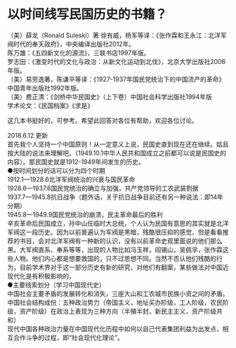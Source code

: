 # 以时间线写民国历史的书籍？

（美）薛龙（Ronald Suleski）著 徐有威，杨军等译：《张作霖和王永江：北洋军阀时代的奉天政府》，中央编译出版社2012年。  
陈万雄：《五四新文化的源流》，三联书店1997年版。  
罗志田：《激变时代的文化与政治：从新文化运动到北伐》，北京大学出版社2006年版。  
（美）易劳逸著，陈谦平等译：《1927-1937年国民党统治下的中国流产的革命》中国青年出版社1992年版。  
（美）费正清：《剑桥中华民国史》（上下卷）中国社会科学出版社1994年版  
学术论文：《民国档案》《求是》  

这几本书挺好的，可参考。希望此回答对各位有帮助，欢迎各位讨论。  

2018.6.12 更新  
首先我个人坚持一个中国原则！从一定意义上说，民国史直到现在还在继续。姑且按大陆的说法来理解吧。（1949.10.1中华人民共和国成立之前都可以说是民国史的内容）。那民国史就是1912-1949年间发生的历史。  
●按时间划分的话可以分为四个时期  
1912.1—1928.6北洋军阀统治的兴衰与国民革命  
1928.6—1937.6国民党统治的确立与加强，共产党领导的工农武装割据  
1937.7—1945.8抗日战争（题外话，关于抗日战争目前还有另一种说法：即14年分期）  
1945.8—1949.9国民党统治的崩溃，民主革命最后的胜利  
辛亥革命后民国成立，孙中山任临时大总统，个人认为民国有意思的其实就是北洋军阀这一段历史。因为以前普遍认为军阀是黑暗，残酷很压抑的感觉，但是看看推荐的书目，会对北洋军阀有一种新的认识，没有以前革命史观里面说的他们那么黑。大军阀直系、奉系等等，出现的人物比如冯玉祥，阎锡山，吴佩孚，张作霖这些人物。他们内心都是想要救国的，只不过思想不同。当然不否认他们残酷的行为，目前学术界对于这一部分历史有新的研究，对他们有翻案，某些做法对中国近现代化是有积极影响的。  
●主要线索划分（学习中国现代史）  
中国社会主要矛盾的发展转化和消失，三座大山和工农城市民族小资之间的矛盾。  
中国社会结构成份：五种政治势力（帝国主义，地址买办阶级，工人阶级，农民阶级，资产阶级）在政治上表现为三种方向（半殖半封，新民主主义，资产阶级共和）  
现代中国各种政治力量在中国现代化历程中如何以自己代表集团利益为出发点，相互合作斗争的过程，即“社会现代化理论”。